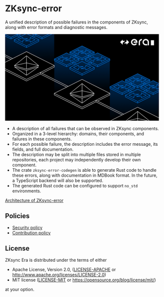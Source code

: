 # ZKsync-error

A unified description of possible failures in the components of ZKsync, along with error formats and diagnostic messages.

[![Logo](eraLogo.png)](https://zksync.io/)

- A description of all failures that can be observed in ZKsync components.
- Organized in a 3-level hierarchy: domains, their components, and failures in these components.
- For each possible failure, the description includes the error message, its fields, and full documentation.
- The description may be split into multiple files stored in multiple repositories, each project may independently develop their own component.
- The crate `zksync-error-codegen` is able to generate Rust code to handle these errors, along with documentation in MDBook format. In the future, a TypeScript backend will also be supported.
- The generated Rust code can be configured to support `no_std` environments.

[Architecture of ZKsync-error](ARCHITECTURE.md)

## Policies

- [Security policy](SECURITY.md)
- [Contribution policy](CONTRIBUTING.md)

## License

ZKsync Era is distributed under the terms of either

- Apache License, Version 2.0, ([LICENSE-APACHE](LICENSE-APACHE) or <http://www.apache.org/licenses/LICENSE-2.0>)
- MIT license ([LICENSE-MIT](LICENSE-MIT) or <https://opensource.org/blog/license/mit/>)

at your option.

